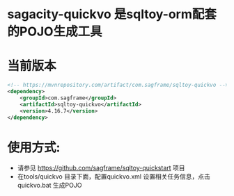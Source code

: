 # sagacity-quickvo 是sqltoy-orm配套的POJO生成工具
# 当前版本
```xml
<!-- https://mvnrepository.com/artifact/com.sagframe/sqltoy-quickvo -->
<dependency>
    <groupId>com.sagframe</groupId>
    <artifactId>sqltoy-quickvo</artifactId>
    <version>4.16.7</version>
</dependency>

```
# 使用方式:
* 请参见 https://github.com/sagframe/sqltoy-quickstart 项目
* 在tools/quickvo 目录下面，配置quickvo.xml 设置相关任务信息，点击quickvo.bat 生成POJO
